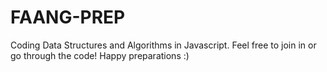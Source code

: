 # FAANG-PREP
Coding Data Structures and Algorithms in Javascript.
Feel free to join in or go through the code!
Happy preparations :)
